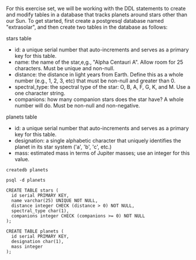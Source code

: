 For this exercise set, we will be working with the DDL statements to create and modify tables in a database that tracks planets around stars other than our Sun. To get started, first create a postgresql database named "extrasolar", and then create two tables in the database as follows:

stars table

* id: a unique serial number that auto-increments and serves as a primary key for this table.
* name: the name of the star,e,g., "Alpha Centauri A". Allow room for 25 characters. Must be unique and non-null.
* distance: the distance in light years from Earth. Define this as a whole number (e.g., 1, 2, 3, etc) that must be non-null and greater than 0.
* spectral_type: the spectral type of the star: O, B, A, F, G, K, and M. Use a one character string.
* companions: how many companion stars does the star have? A whole number will do. Must be non-null and non-negative.

planets table

* id: a unique serial number that auto-increments and serves as a primary key for this table.
* designation: a single alphabetic character that uniquely identifies the planet in its star system ('a', 'b', 'c', etc.)
* mass: estimated mass in terms of Jupiter masses; use an integer for this value.

```
createdb planets

psql -d planets

CREATE TABLE stars (
  id serial PRIMARY KEY,
  name varchar(25) UNIQUE NOT NULL,
  distance integer CHECK (distance > 0) NOT NULL,
  spectral_type char(1),
  companions integer CHECK (companions >= 0) NOT NULL
);

CREATE TABLE planets (
  id serial PRIMARY KEY,
  designation char(1),
  mass integer
);
```

